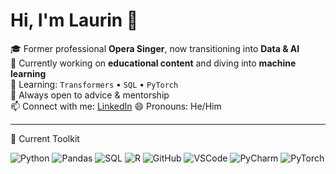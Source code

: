 # Hi, I'm Laurin 👋

🎓 Former professional **Opera Singer**, now transitioning into **Data & AI**  
🔭 Currently working on **educational content** and diving into **machine learning**  
🌱 Learning: `Transformers` • `SQL` • `PyTorch`  
🤔 Always open to advice & mentorship  
📫 Connect with me: [LinkedIn](www.linkedin.com/in/laurin-siebert-8a790135a)
😄 Pronouns: He/Him

---

🧠 Current Toolkit

![Python](https://img.shields.io/badge/Python-3776AB?style=flat&logo=python&logoColor=white)
![Pandas](https://img.shields.io/badge/Pandas-150458?style=flat&logo=pandas&logoColor=white)
![SQL](https://img.shields.io/badge/SQL-4479A1?style=flat&logo=postgresql&logoColor=white)
![R](https://img.shields.io/badge/R-276DC3?style=flat&logo=r&logoColor=white)
![GitHub](https://img.shields.io/badge/GitHub-181717?style=flat&logo=github&logoColor=white)
![VSCode](https://img.shields.io/badge/VS_Code-007ACC?style=flat&logo=visualstudiocode&logoColor=white)
![PyCharm](https://img.shields.io/badge/PyCharm-000000?style=flat&logo=pycharm&logoColor=white)
![PyTorch](https://img.shields.io/badge/PyTorch-EE4C2C?style=flat&logo=pytorch&logoColor=white)
